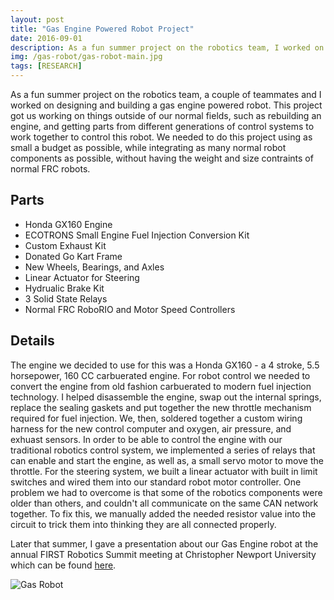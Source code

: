 ```yaml
---
layout: post
title: "Gas Engine Powered Robot Project"
date: 2016-09-01
description: As a fun summer project on the robotics team, I worked on designing and building a remote control system with a gas engine mounted on and controlling a go-kart chassis.  
img: /gas-robot/gas-robot-main.jpg
tags: [RESEARCH]
---
```


As a fun summer project on the robotics team, a couple of teammates and I worked on designing and building a gas engine powered robot. This project got us working on things outside of our normal fields, such as rebuilding an engine, and getting parts from different generations of control systems to work together to control this robot. We needed to do this project using as small a budget as possible, while integrating as many normal robot components as possible, without having the weight and size contraints of normal FRC robots.

## Parts
* Honda GX160 Engine
* ECOTRONS Small Engine Fuel Injection Conversion Kit
* Custom Exhaust Kit
* Donated Go Kart Frame
* New Wheels, Bearings, and Axles
* Linear Actuator for Steering
* Hydrualic Brake Kit
* 3 Solid State Relays
* Normal FRC RoboRIO and Motor Speed Controllers

## Details
The engine we decided to use for this was a Honda GX160 - a 4 stroke, 5.5 horsepower, 160 CC carbuerated engine. For robot control we needed to convert the engine from old fashion carbuerated to modern fuel injection technology. I helped disassemble the engine, swap out the internal springs, replace the sealing gaskets and put together the new throttle mechanism required for fuel injection. We, then, soldered together a custom wiring harness for the new control computer and oxygen, air pressure, and exhuast sensors. In order to be able to control the engine with our traditional robotics control system, we implemented a series of relays that can enable and start the engine, as well as, a small servo motor to move the throttle. For the steering system, we built a linear actuator with built in limit switches and wired them into our standard robot motor controller. One problem we had to overcome is that some of the robotics components were older than others, and couldn't all communicate on the same CAN network together. To fix this, we manually added the needed resistor value into the circuit to trick them into thinking they are all connected properly.

Later that summer, I gave a presentation about our Gas Engine robot at the annual FIRST Robotics Summit meeting at Christopher Newport University which can be found [here](http://wbenb.github.io/assets/kart-presentation.pdf).

![Gas Robot](http://wbenb.github.io/assets/img/gas-robot/gas_robot1.jpg)

